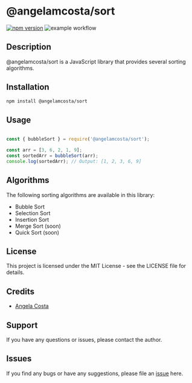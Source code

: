 # @angelamcosta/sort

[![npm version](https://badge.fury.io/js/%40angelamcosta%2Fsort.svg)](https://badge.fury.io/js/%40angelamcosta%2Fsort) ![example workflow](https://github.com/angelamcosta/npm_sort/actions/workflows/test.yml/badge.svg)

## Description 

@angelamcosta/sort is a JavaScript library that provides several sorting algorithms.

## Installation

```bash
npm install @angelamcosta/sort
```

## Usage

```javascript

const { bubbleSort } = require('@angelamcosta/sort');

const arr = [3, 6, 2, 1, 9];
const sortedArr = bubbleSort(arr);
console.log(sortedArr); // Output: [1, 2, 3, 6, 9]
```

## Algorithms

The following sorting algorithms are available in this library:

- Bubble Sort
- Selection Sort
- Insertion Sort
- Merge Sort (soon)
- Quick Sort (soon)

## License

This project is licensed under the MIT License - see the LICENSE file for details.

## Credits

- [Angela Costa](https://github.com/angelamcosta)

## Support

If you have any questions or issues, please contact the author.

## Issues

If you find any bugs or have any suggestions, please file an [issue](https://github.com/angelamcosta/npm_sort/issues) here.